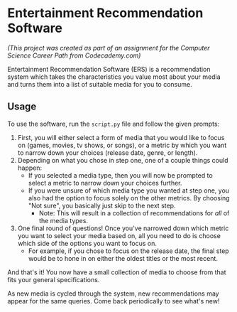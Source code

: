 # Entertainment Recommendation Software

*(This project was created as part of an assignment for the Computer Science Career Path from Codecademy.com)*

Entertainment Recommendation Software (ERS) is a recommendation system which takes the characteristics you value most about your media and turns them into a list of suitable media for you to consume. 

## Usage
To use the software, run the `script.py` file and follow the given prompts: 
 1) First, you will either select a form of media that you would like to focus on (games, movies, tv shows, or songs), or a metric by which you want to narrow down your choices (release date, genre, or length). 
 2) Depending on what you chose in step one, one of a couple things could happen: 
    - If you selected a media type, then you will now be prompted to select a metric to narrow down your choices further. 
    - If you were unsure of which media type you wanted at step one, you also had the option to focus solely on the other metrics. By choosing "Not sure", you basically just skip to the next step. 
        - Note: This will result in a collection of recommendations for *all* of the media types.
3) One final round of questions! Once you've narrowed down which metric you want to select your media based on, all you need to do is choose which side of the options you want to focus on. 
    - For example, if you chose to focus on the release date, the final step would be to hone in on either the oldest titles or the most recent. 

And that's it! You now have a small collection of media to choose from that fits your general specifications.

As new media is cycled through the system, new recommendations may appear for the same queries. Come back periodically to see what's new!